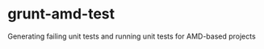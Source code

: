grunt-amd-test
==============

Generating failing unit tests and running unit tests for AMD-based projects
